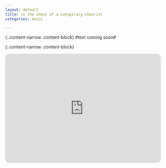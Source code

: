 ```yaml
---
layout: default
title: in the shoes of a conspiracy theorist
categories: music

---
```



{:.content-narrow .content-block}
#text coming soon#

{:.content-narrow .content-block}
<iframe style="border-radius:12px" src="https://open.spotify.com/embed/playlist/0B7kCJ6Dz5VHtDu5zFnQTh?utm_source=generator" width="100%" height="352" frameBorder="0" allowfullscreen="" allow="autoplay; clipboard-write; encrypted-media; fullscreen; picture-in-picture" loading="lazy"></iframe>
